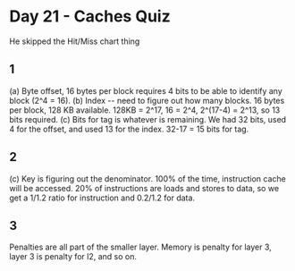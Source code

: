 # Day 21 - Caches Quiz

He skipped the Hit/Miss chart thing

## 1
(a) Byte offset, 16 bytes per block requires 4 bits to be able to identify any block (2^4 = 16).
(b) Index -- need to figure out how many blocks. 16 bytes per block, 128 KB available. 128KB = 2^17, 16 = 2^4, 2^(17-4) = 2^13, so 13 bits required.
(c) Bits for tag is whatever is remaining. We had 32 bits, used 4 for the offset, and used 13 for the index. 32-17 = 15 bits for tag.

## 2
(c) Key is figuring out the denominator. 100% of the time, instruction cache will be accessed. 20% of instructions are loads and stores to data, so we get a 1/1.2 ratio for instruction and 0.2/1.2 for data.

## 3
Penalties are all part of the smaller layer. Memory is penalty for layer 3, layer 3 is penalty for l2, and so on.

